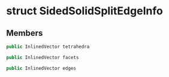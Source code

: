 # struct SidedSolidSplitEdgeInfo


## Members

```cpp
public InlinedVector tetrahedra
```

```cpp
public InlinedVector facets
```

```cpp
public InlinedVector edges
```



